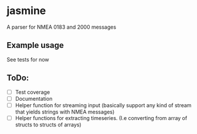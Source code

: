 # jasmine

A parser for NMEA 0183 and 2000 messages

## Example usage

See tests for now


## ToDo:

- [ ] Test coverage
- [ ] Documentation
- [ ] Helper function for streaming input (basically support any kind of stream that yields strings with NMEA messages)
- [ ] Helper functions for extracting timeseries. (I.e converting from array of structs to structs of arrays)

